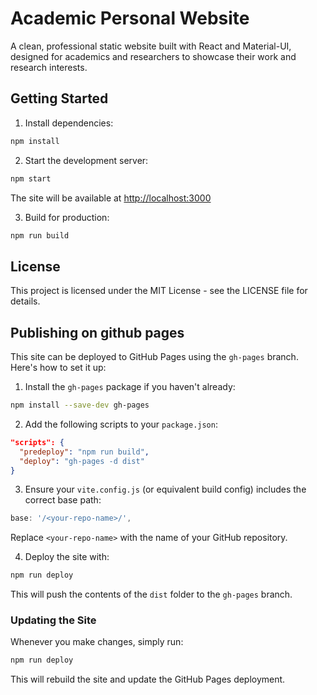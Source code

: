 # Academic Personal Website

A clean, professional static website built with React and Material-UI, designed for academics and researchers to showcase their work and research interests.

## Getting Started

1. Install dependencies:

```bash
npm install
```

2. Start the development server:

```bash
npm start
```

The site will be available at [http://localhost:3000](http://localhost:3000)

3. Build for production:

```bash
npm run build
```

## License

This project is licensed under the MIT License - see the LICENSE file for details.

## Publishing on github pages

This site can be deployed to GitHub Pages using the `gh-pages` branch. Here's how to set it up:

1. Install the `gh-pages` package if you haven't already:

```bash
npm install --save-dev gh-pages
```

2. Add the following scripts to your `package.json`:

```json
"scripts": {
  "predeploy": "npm run build",
  "deploy": "gh-pages -d dist"
}
```

3. Ensure your `vite.config.js` (or equivalent build config) includes the correct base path:

```js
base: '/<your-repo-name>/',
```

Replace `<your-repo-name>` with the name of your GitHub repository.

4. Deploy the site with:

```bash
npm run deploy
```

This will push the contents of the `dist` folder to the `gh-pages` branch.

### Updating the Site

Whenever you make changes, simply run:

```bash
npm run deploy
```

This will rebuild the site and update the GitHub Pages deployment.
